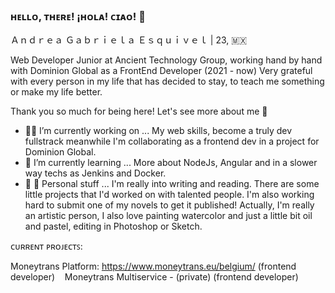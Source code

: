 ### ʜᴇʟʟᴏ, ᴛʜᴇʀᴇ! ¡ʜᴏʟᴀ! ᴄɪᴀᴏ! 👋
Ａｎｄｒｅａ Ｇａｂｒｉｅｌａ Ｅｓｑｕｉｖｅｌ | 23, 🇲🇽

Web Developer Junior at Ancient Technology Group, working hand by hand with Dominion Global as a FrontEnd Developer (2021 - now)
Very grateful with every person in my life that has decided to stay, to teach me something or make my life better. 

Thank you so much for being here! Let's see more about me 👀

- 👩‍💻 I’m currently working on ... 
My web skills, become a truly dev fullstrack meanwhile I'm collaborating as a frontend dev in a project for Dominion Global.
- 🌱 I’m currently learning ...
More about NodeJs, Angular and in a slower way techs as Jenkins and Docker.
- 👩 💖 Personal stuff ...
I'm really into writing and reading. There are some little projects that I'd worked on with talented people. I'm also working hard to submit one of my novels to get it published! 
Actually, I'm really an artistic person, I also love painting watercolor and just a little bit oil and pastel, editing in Photoshop or Sketch.


ᴄᴜʀʀᴇɴᴛ ᴘʀᴏᴊᴇᴄᴛꜱ:&nbsp;&nbsp;&nbsp;

Moneytrans Platform: https://www.moneytrans.eu/belgium/ (frontend developer)&nbsp;&nbsp;&nbsp;
Moneytrans Multiservice - (private) (frontend developer) &nbsp;&nbsp;&nbsp;

<!--
**GabrielaEsquivel/GabrielaEsquivel** is a ✨ _special_ ✨ repository because its `README.md` (this file) appears on your GitHub profile.


- 🔭 I’m currently working on ...
- 🌱 I’m currently learning ...
- 👯 I’m looking to collaborate on ...
- 🤔 I’m looking for help with ...
- 💬 Ask me about ...
-  

- 😄 Pronouns: ...
- ⚡ Other interestin facts: 

-->

